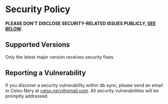 # Security Policy

**PLEASE DON'T DISCLOSE SECURITY-RELATED ISSUES PUBLICLY, [SEE BELOW](#reporting-a-vulnerability).**

## Supported Versions

Only the latest major version receives security fixes.

## Reporting a Vulnerability

If you discover a security vulnerability within db sync, please send an email to Celso Nery at celso.nery@gmail.com. All security vulnerabilities will be promptly addressed.
